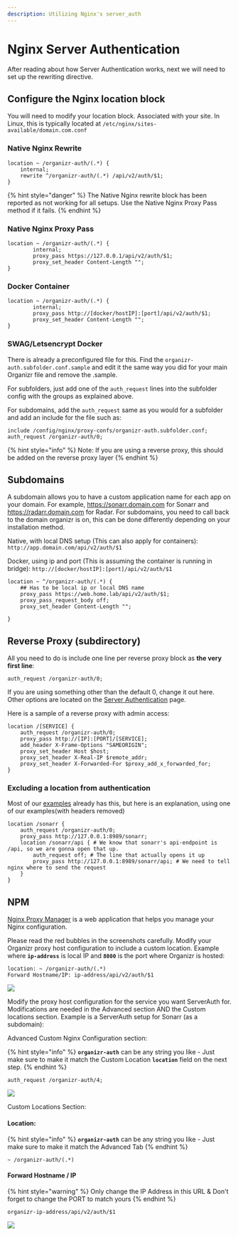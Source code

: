 ```yaml
---
description: Utilizing Nginx's server_auth
---
```


# Nginx Server Authentication

After reading about how Server Authentication works, next we will need to set up the rewriting directive.

## Configure the Nginx location block

You will need to modify your location block. Associated with your site. In Linux, this is typically located at `/etc/nginx/sites-available/domain.com.conf`

### Native Nginx Rewrite

```
location ~ /organizr-auth/(.*) {
	internal;
	rewrite ^/organizr-auth/(.*) /api/v2/auth/$1;
}
```

{% hint style="danger" %}
The Native Nginx rewrite block has been reported as not working for all setups. Use the Native Nginx Proxy Pass method if it fails.
{% endhint %}

### Native Nginx Proxy Pass

```
location ~ /organizr-auth/(.*) {
        internal;
        proxy_pass https://127.0.0.1/api/v2/auth/$1;
        proxy_set_header Content-Length "";
}
```

### Docker Container

```
location ~ /organizr-auth/(.*) {
        internal;
        proxy_pass http://[docker/hostIP]:[port]/api/v2/auth/$1;
        proxy_set_header Content-Length "";
}
```

### **SWAG/Letsencrypt Docker**

There is already a preconfigured file for this. Find the `organizr-auth.subfolder.conf.sample` and edit it the same way you did for your main Organizr file and remove the .sample.

For subfolders, just add one of the `auth_request` lines into the subfolder config with the groups as explained above.

For subdomains, add the `auth_request` same as you would for a subfolder and add an include for the file such as:

```
include /config/nginx/proxy-confs/organizr-auth.subfolder.conf;
auth_request /organizr-auth/0;
```

{% hint style="info" %}
Note: If you are using a reverse proxy, this should be added on the reverse proxy layer
{% endhint %}

## **Subdomains**

A subdomain allows you to have a custom application name for each app on your domain. For example, https://sonarr.domain.com for Sonarr and https://radarr.domain.com for Radar. For subdomains, you need to call back to the domain organizr is on, this can be done differently depending on your installation method.

Native, with local DNS setup (This can also apply for containers): `http://app.domain.com/api/v2/auth/$1`

Docker, using ip and port (This is assuming the container is running in bridge): `http://[docker/hostIP]:[port]/api/v2/auth/$1`

```
location ~ ^/organizr-auth/(.*) {
    ## Has to be local ip or local DNS name
    proxy_pass https://web.home.lab/api/v2/auth/$1;
    proxy_pass_request_body off;
    proxy_set_header Content-Length "";
    
}
```

## **Reverse Proxy (subdirectory)**

All you need to do is include one line per reverse proxy block as **the very first line**:

&#x20;`auth_request /organizr-auth/0;`&#x20;

If you are using something other than the default 0, change it out here. Other options are located on the [Server Authentication](./) page.

Here is a sample of a reverse proxy with admin access:

```
location /[SERVICE] {
    auth_request /organizr-auth/0;
    proxy_pass http://[IP]:[PORT]/[SERVICE];
    add_header X-Frame-Options "SAMEORIGIN";
    proxy_set_header Host $host;
    proxy_set_header X-Real-IP $remote_addr;
    proxy_set_header X-Forwarded-For $proxy_add_x_forwarded_for;
}
```

### **Excluding a location from authentication**

Most of our [examples](https://github.com/organizrTools/Config-Collections-for-Nginx/blob/master/Apps/sonarr.conf) already has this, but here is an explanation, using one of our examples(with headers removed)

```
location /sonarr {
    auth_request /organizr-auth/0;
    proxy_pass http://127.0.0.1:8989/sonarr;
    location /sonarr/api { # We know that sonarr's api-endpoint is /api, so we are gonna open that up.
        auth_request off; # The line that actually opens it up
        proxy_pass http://127.0.0.1:8989/sonarr/api; # We need to tell nginx where to send the request
    }
}
```

## NPM

[Nginx Proxy Manager](https://nginxproxymanager.com/) is a web application that helps you manage your Nginx configuration.

Please read the red bubbles in the screenshots carefully. Modify your Organizr proxy host configuration to include a custom location. Example where **`ip-address`** is local IP and **`8000`** is the port where Organizr is hosted:

```
location: ~ /organizr-auth/(.*)
Forward Hostname/IP: ip-address/api/v2/auth/$1
```

![](<../../.gitbook/assets/image (73).png>)

Modify the proxy host configuration for the service you want ServerAuth for. Modifications are needed in the Advanced section AND the Custom locations section.  Example is a ServerAuth setup for Sonarr (as a subdomain):

Advanced Custom Nginx Configuration section:

{% hint style="info" %}
**`organizr-auth`** can be any string you like - Just make sure to make it match the Custom Location **`location`** field on the next step.
{% endhint %}

```
auth_request /organizr-auth/4;
```

![](<../../.gitbook/assets/image (69).png>)

Custom Locations Section:

#### Location:

{% hint style="info" %}
**`organizr-auth`** can be any string you like - Just make sure to make it match the Advanced Tab
{% endhint %}

```
~ /organizr-auth/(.*)
```

#### Forward Hostname / IP

{% hint style="warning" %}
Only change the IP Address in this URL & Don't forget to change the PORT to match yours
{% endhint %}

```
organizr-ip-address/api/v2/auth/$1
```

![](<../../.gitbook/assets/image (71).png>)
